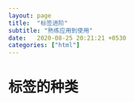 ```yaml
---
layout: page
title:  "标签进阶"
subtitle: "熟练应用到使用"
date:   2020-08-25 20:21:21 +0530
categories: ["html"]
---
```


# 标签的种类
